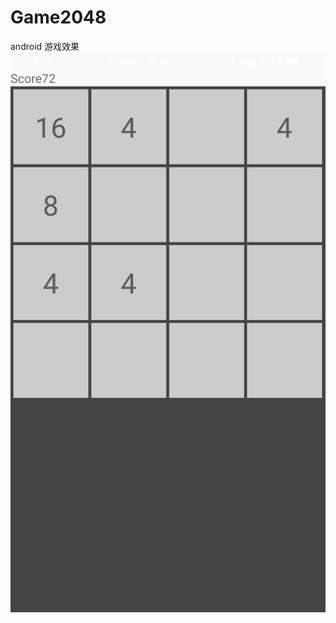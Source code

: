 # Game2048
android 
游戏效果
![](https://github.com/luosuosile/Game2048/blob/master/screenshot/game.png)
